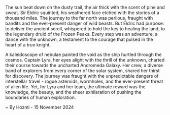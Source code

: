 
The sun beat down on the dusty trail, the air thick with the scent of pine and sweat.  Sir Eldric squinted, his weathered face etched with the stories of a thousand miles. The journey to the far north was perilous, fraught with bandits and the ever-present danger of wild beasts. But Eldric had purpose: to deliver the ancient scroll, whispered to hold the key to healing the land, to the legendary druid of the Frozen Peaks.  Every step was an adventure, a dance with the unknown, a testament to the courage that pulsed in the heart of a true knight.

A kaleidoscope of nebulae painted the void as the ship hurtled through the cosmos.  Captain Lyra, her eyes alight with the thrill of the unknown, charted their course towards the uncharted Andromeda Galaxy.  Her crew, a diverse band of explorers from every corner of the solar system, shared her thirst for discovery.  The journey was fraught with the unpredictable dangers of interstellar travel - rogue asteroids, wormholes, and the ever-present threat of alien life. Yet, for Lyra and her team, the ultimate reward was the knowledge, the beauty, and the sheer exhilaration of pushing the boundaries of human exploration. 

~ By Hozmi - 15 November 2024
